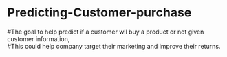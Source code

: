 # Predicting-Customer-purchase
#The goal to help predict if a customer wil buy a product or not given customer information,  
#This could help company target their marketing and improve their returns.

